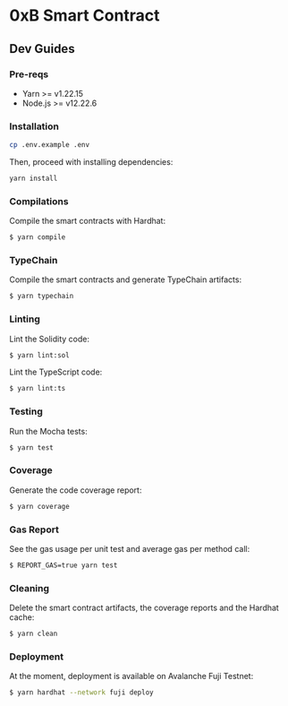 # 0xB Smart Contract

## Dev Guides

### Pre-reqs

- Yarn >= v1.22.15
- Node.js >= v12.22.6

### Installation

```sh
cp .env.example .env
```

Then, proceed with installing dependencies:

```sh
yarn install
```

### Compilations

Compile the smart contracts with Hardhat:

```sh
$ yarn compile
```

### TypeChain

Compile the smart contracts and generate TypeChain artifacts:

```sh
$ yarn typechain
```

### Linting

Lint the Solidity code:

```sh
$ yarn lint:sol
```

Lint the TypeScript code:

```sh
$ yarn lint:ts
```

### Testing

Run the Mocha tests:

```sh
$ yarn test
```

### Coverage

Generate the code coverage report:

```sh
$ yarn coverage
```

### Gas Report

See the gas usage per unit test and average gas per method call:

```sh
$ REPORT_GAS=true yarn test
```

### Cleaning

Delete the smart contract artifacts, the coverage reports and the Hardhat cache:

```sh
$ yarn clean
```

### Deployment

At the moment, deployment is available on Avalanche Fuji Testnet:

```sh
$ yarn hardhat --network fuji deploy
```
